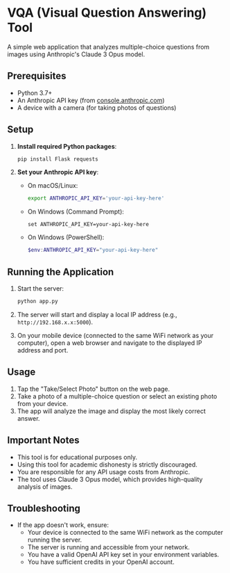 # VQA (Visual Question Answering) Tool

A simple web application that analyzes multiple-choice questions from images using Anthropic's Claude 3 Opus model.

## Prerequisites

- Python 3.7+
- An Anthropic API key (from [console.anthropic.com](https://console.anthropic.com/))
- A device with a camera (for taking photos of questions)

## Setup

1. **Install required Python packages**:
   ```bash
   pip install Flask requests
   ```

2. **Set your Anthropic API key**:
   - On macOS/Linux:
     ```bash
     export ANTHROPIC_API_KEY='your-api-key-here'
     ```
   - On Windows (Command Prompt):
     ```batch
     set ANTHROPIC_API_KEY=your-api-key-here
     ```
   - On Windows (PowerShell):
     ```powershell
     $env:ANTHROPIC_API_KEY="your-api-key-here"
     ```

## Running the Application

1. Start the server:
   ```bash
   python app.py
   ```

2. The server will start and display a local IP address (e.g., `http://192.168.x.x:5000`).

3. On your mobile device (connected to the same WiFi network as your computer), open a web browser and navigate to the displayed IP address and port.

## Usage

1. Tap the "Take/Select Photo" button on the web page.
2. Take a photo of a multiple-choice question or select an existing photo from your device.
3. The app will analyze the image and display the most likely correct answer.

## Important Notes

- This tool is for educational purposes only.
- Using this tool for academic dishonesty is strictly discouraged.
- You are responsible for any API usage costs from Anthropic.
- The tool uses Claude 3 Opus model, which provides high-quality analysis of images.

## Troubleshooting

- If the app doesn't work, ensure:
  - Your device is connected to the same WiFi network as the computer running the server.
  - The server is running and accessible from your network.
  - You have a valid OpenAI API key set in your environment variables.
  - You have sufficient credits in your OpenAI account.
